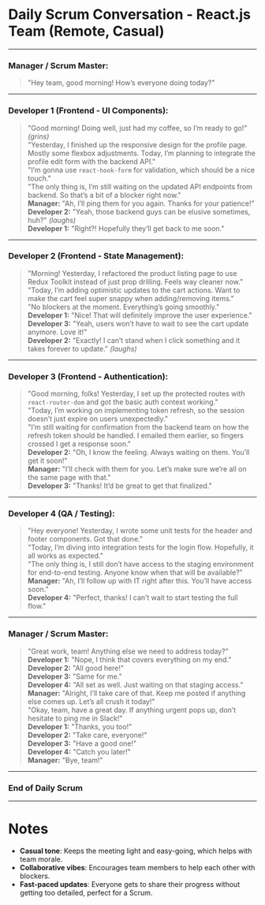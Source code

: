 # Daily Scrum Conversation - React.js Team (Remote, Casual)

---

### **Manager / Scrum Master:**  
> "Hey team, good morning! How’s everyone doing today?"

---

### **Developer 1 (Frontend - UI Components):**  
> "Good morning! Doing well, just had my coffee, so I’m ready to go!"  
> *(grins)*  
> "Yesterday, I finished up the responsive design for the profile page. Mostly some flexbox adjustments. Today, I’m planning to integrate the profile edit form with the backend API."  
> "I’m gonna use `react-hook-form` for validation, which should be a nice touch."  
> "The only thing is, I’m still waiting on the updated API endpoints from backend. So that’s a bit of a blocker right now."  
> **Manager:** "Ah, I’ll ping them for you again. Thanks for your patience!"  
> **Developer 2:** "Yeah, those backend guys can be elusive sometimes, huh?" *(laughs)*  
> **Developer 1:** "Right?! Hopefully they’ll get back to me soon."

---

### **Developer 2 (Frontend - State Management):**  
> "Morning! Yesterday, I refactored the product listing page to use Redux Toolkit instead of just prop drilling. Feels way cleaner now."  
> "Today, I’m adding optimistic updates to the cart actions. Want to make the cart feel super snappy when adding/removing items."  
> "No blockers at the moment. Everything’s going smoothly."  
> **Developer 1:** "Nice! That will definitely improve the user experience."  
> **Developer 3:** "Yeah, users won’t have to wait to see the cart update anymore. Love it!"  
> **Developer 2:** "Exactly! I can’t stand when I click something and it takes forever to update." *(laughs)*

---

### **Developer 3 (Frontend - Authentication):**  
> "Good morning, folks! Yesterday, I set up the protected routes with `react-router-dom` and got the basic auth context working."  
> "Today, I’m working on implementing token refresh, so the session doesn’t just expire on users unexpectedly."  
> "I’m still waiting for confirmation from the backend team on how the refresh token should be handled. I emailed them earlier, so fingers crossed I get a response soon."  
> **Developer 2:** "Oh, I know the feeling. Always waiting on them. You’ll get it soon!"  
> **Manager:** "I’ll check with them for you. Let’s make sure we’re all on the same page with that."  
> **Developer 3:** "Thanks! It’d be great to get that finalized."

---

### **Developer 4 (QA / Testing):**  
> "Hey everyone! Yesterday, I wrote some unit tests for the header and footer components. Got that done."  
> "Today, I’m diving into integration tests for the login flow. Hopefully, it all works as expected."  
> "The only thing is, I still don’t have access to the staging environment for end-to-end testing. Anyone know when that will be available?"  
> **Manager:** "Ah, I’ll follow up with IT right after this. You’ll have access soon."  
> **Developer 4:** "Perfect, thanks! I can’t wait to start testing the full flow."

---

### **Manager / Scrum Master:**  
> "Great work, team! Anything else we need to address today?"  
> **Developer 1:** "Nope, I think that covers everything on my end."  
> **Developer 2:** "All good here!"  
> **Developer 3:** "Same for me."  
> **Developer 4:** "All set as well. Just waiting on that staging access."  
> **Manager:** "Alright, I’ll take care of that. Keep me posted if anything else comes up. Let’s all crush it today!"  
> "Okay, team, have a great day. If anything urgent pops up, don’t hesitate to ping me in Slack!"  
> **Developer 1:** "Thanks, you too!"  
> **Developer 2:** "Take care, everyone!"  
> **Developer 3:** "Have a good one!"  
> **Developer 4:** "Catch you later!"  
> **Manager:** "Bye, team!"

---

### **End of Daily Scrum**
---

# Notes
- **Casual tone**: Keeps the meeting light and easy-going, which helps with team morale.
- **Collaborative vibes**: Encourages team members to help each other with blockers.
- **Fast-paced updates**: Everyone gets to share their progress without getting too detailed, perfect for a Scrum.
